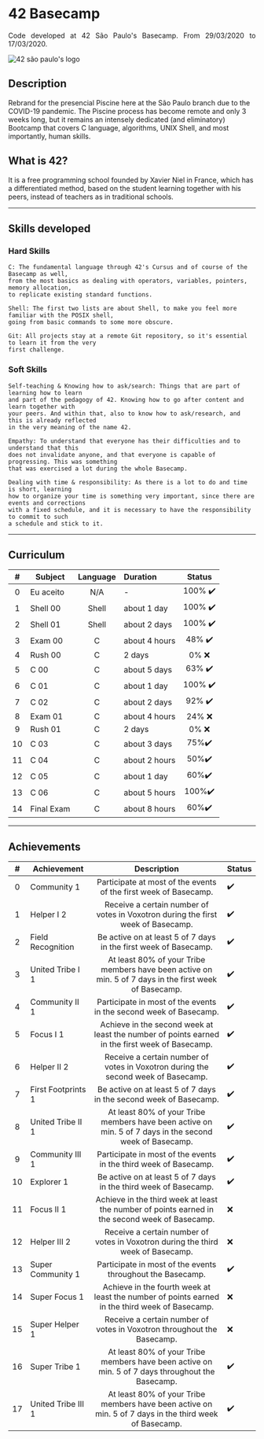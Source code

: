# 42 Basecamp
<p align="justify"> Code developed at 42 São Paulo's Basecamp. From 29/03/2020 to 17/03/2020.

![42 são paulo's logo](https://static.wixstatic.com/media/1b540d_3141ceec765a45f4954e1e725e536a72~mv2.png)
## Description

Rebrand for the presencial Piscine here at the São Paulo branch due to the COVID-19 pandemic.
The Piscine process has become remote and only 3 weeks long, but it remains
an intensely dedicated (and eliminatory) Bootcamp that covers C language, algorithms, UNIX Shell, and most importantly, human skills.

## What is 42?

It is a free programming school founded by Xavier Niel in France, which has a
differentiated method, based on the student learning together with his peers, instead of teachers as in traditional schools.

----------
## Skills developed

### Hard Skills

	C: The fundamental language through 42's Cursus and of course of the Basecamp as well,
	from the most basics as dealing with operators, variables, pointers, memory allocation,
	to replicate existing standard functions.

	Shell: The first two lists are about Shell, to make you feel more familiar with the POSIX shell,
	going from basic commands to some more obscure.

	Git: All projects stay at a remote Git repository, so it's essential to learn it from the very
	first challenge.

### Soft Skills 

	Self-teaching & Knowing how to ask/search: Things that are part of learning how to learn
	and part of the pedagogy of 42. Knowing how to go after content and learn together with
	your peers. And within that, also to know how to ask/research, and this is already reflected
	in the very meaning of the name 42.

	Empathy: To understand that everyone has their difficulties and to understand that this
	does not invalidate anyone, and that everyone is capable of progressing. This was something
	that was exercised a lot during the whole Basecamp.

	Dealing with time & responsibility: As there is a lot to do and time is short, learning
	how to organize your time is something very important, since there are events and corrections
	with a fixed schedule, and it is necessary to have the responsibility to commit to such
	a schedule and stick to it.
----------

## Curriculum

|  # |  Subject   | Language | Duration  | Status |
|:----:|------------|:-------:|:---------------|:--------:|
| 0  | Eu aceito  | N/A   | -             | 100% ✔️|
| 1  | Shell 00   | Shell | about 1 day   | 100% ✔️|
| 2  | Shell 01   | Shell | about 2 days  | 100% ✔️|
| 3  | Exam 00    | C     | about 4 hours | 48% ✔️ |
| 4  | Rush 00    | C     | 2 days        | 0% ❌  |
| 5  | C 00       | C     | about 5 days  | 63% ✔️ |
| 6  | C 01       | C     | about 1 day   | 100% ✔️|
| 7  | C 02       | C     | about 2 days  | 92% ✔️ |
| 8  | Exam 01    | C     | about 4 hours | 24% ❌ |
| 9  | Rush 01    | C     | 2 days        | 0% ❌  |
| 10 | C 03       | C     | about 3 days  |  75%✔️ |
| 11 | C 04       | C     | about 2 hours | 50%✔️  |
| 12 | C 05       | C     | about 1 day   | 60%✔️  |
| 13 | C 06       | C     | about 5 hours | 100%✔️ |
| 14 | Final Exam | C     | about 8 hours | 60%✔️  |

----------

## Achievements

|  # |  Achievement  | Description | Status 
|:----:|------------|:-------:|:---------------|
| 0  | Community 1  | Participate at most of the events of the first week of Basecamp.   | ✔️ |
| 1  | Helper I 2   | Receive a certain number of votes in Voxotron during the first week of Basecamp. | ✔️ |
| 2  | Field Recognition   | Be active on at least 5 of 7 days in the first week of Basecamp. | ✔️ | 
| 3  | United Tribe I 1    | At least 80% of your Tribe members have been active on min. 5 of 7 days in the first week of Basecamp.     | ✔️ | 
| 4  | Community II 1   | Participate in most of the events in the second week of Basecamp.    | ✔️ |
| 5  | Focus I 1      | Achieve in the second week at least the number of points earned in the first week of Basecamp.    | ✔️ |
| 6  | Helper II 2       | Receive a certain number of votes in Voxotron during the second week of Basecamp.     | ✔️ |
| 7  | First Footprints 1       | Be active on at least 5 of 7 days in the second week of Basecamp.    | ✔️ |
| 8  | United Tribe II 1    | At least 80% of your Tribe members have been active on min. 5 of 7 days in the second week of Basecamp.   | ✔️ |
| 9  | Community III 1   | Participate in most of the events in the third week of Basecamp.    | ✔️ |
| 10 | Explorer 1       | Be active on at least 5 of 7 days in the third week of Basecamp.    | ✔️ |
| 11 | Focus II 1       | Achieve in the third week at least the number of points earned in the second week of Basecamp.     | ❌ |
| 12 | Helper III 2       | Receive a certain number of votes in Voxotron during the third week of Basecamp.   | ❌ |
| 13 | Super Community 1     | Participate in most of the events throughout the Basecamp. | ✔️ |
| 14 | Super Focus 1 |Achieve in the fourth week at least the number of points earned in the third week of Basecamp.     | ❌ |
| 15 | Super Helper 1 | Receive a certain number of votes in Voxotron throughout the Basecamp.    | ❌ |
| 16 | Super Tribe 1 | At least 80% of your Tribe members have been active on min. 5 of 7 days throughout the Basecamp.  |✔️ |
| 17 | United Tribe III 1| At least 80% of your Tribe members have been active on min. 5 of 7 days in the third week of Basecamp.  | ✔️ |
